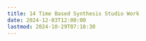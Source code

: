 ```yaml
---
title: 14 Time Based Synthesis Studio Work
date: 2024-12-03T12:00:00
lastmod: 2024-10-29T07:18:30
---
```

